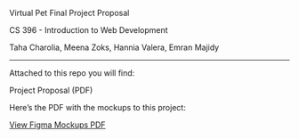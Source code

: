 Virtual Pet Final Project Proposal

CS 396 - Introduction to Web Development

Taha Charolia, Meena Zoks, Hannia Valera, Emran Majidy

--------------------------------------------------------

Attached to this repo you will find:

Project Proposal (PDF)

Here’s the PDF with the mockups to this project:

[View Figma Mockups PDF](figmaMockups.pdf)